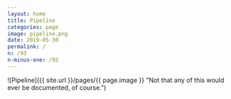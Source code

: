 ```yaml
---
layout: home
title: Pipeline
categories: page
image: pipeline.png
date: 2019-05-30
permalink: /
n: /93
n-minus-one: /92
---
```


![Pipeline]({{ site.url }}/pages/{{ page.image }} "Not that any of this would ever be documented, of course.")